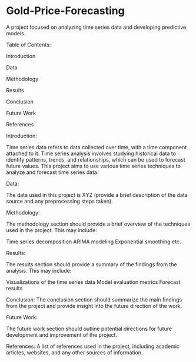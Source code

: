 # Gold-Price-Forecasting

A project focused on analyzing time series data and developing predictive models.

Table of Contents:

Introduction

Data

Methodology

Results

Conclusion

Future Work

References

Introduction:

Time series data refers to data collected over time, with a time component attached to it. Time series analysis involves studying historical data to identify patterns, trends, and relationships, which can be used to forecast future values. This project aims to use various time series techniques to analyze and forecast time series data.

Data:

The data used in this project is XYZ (provide a brief description of the data source and any preprocessing steps taken).

Methodology:

The methodology section should provide a brief overview of the techniques used in the project. This may include:

Time series decomposition
ARIMA modeling
Exponential smoothing
etc.

Results:

The results section should provide a summary of the findings from the analysis. This may include:

Visualizations of the time series data
Model evaluation metrics
Forecast results

Conclusion:
The conclusion section should summarize the main findings from the project and provide insight into the future direction of the work.

Future Work:

The future work section should outline potential directions for future development and improvement of the project.

References:
A list of references used in the project, including academic articles, websites, and any other sources of information.



